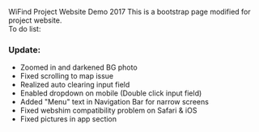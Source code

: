 WiFind Project Website Demo 2017
This is a bootstrap page modified for project website.  
To do list:  

### Update:

* Zoomed in and darkened BG photo
* Fixed scrolling to map issue
* Realized auto clearing input field
* Enabled dropdown on mobile (Double click input field)
* Added "Menu" text in Navigation Bar for narrow screens
* Fixed webshim compatibility problem on Safari & iOS
* Fixed pictures in app section
